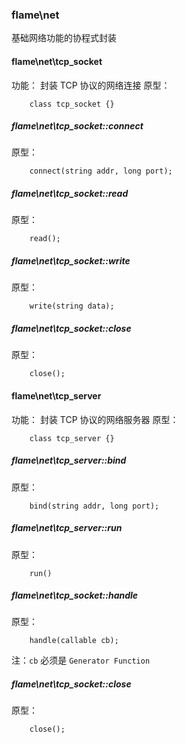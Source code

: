 ### flame\net
基础网络功能的协程式封装

#### flame\net\tcp_socket
功能：
	封装 TCP 协议的网络连接
原型：
```
	class tcp_socket {}
```
##### flame\net\tcp_socket::connect
原型：
```
	connect(string addr, long port);
```
##### flame\net\tcp_socket::read
原型：
```
	read();
```
##### flame\net\tcp_socket::write
原型：
```
	write(string data);
```
##### flame\net\tcp_socket::close
原型：
```
	close();
```
#### flame\net\tcp_server
功能：
	封装 TCP 协议的网络服务器
原型：
```
	class tcp_server {}
```
##### flame\net\tcp_server::bind
原型：
```
	bind(string addr, long port);
```
##### flame\net\tcp_server::run
原型：
```
	run()
```
##### flame\net\tcp_socket::handle
原型：
```
	handle(callable cb);
```
注：`cb` 必须是 `Generator Function`
##### flame\net\tcp_socket::close
原型：
```
	close();
```